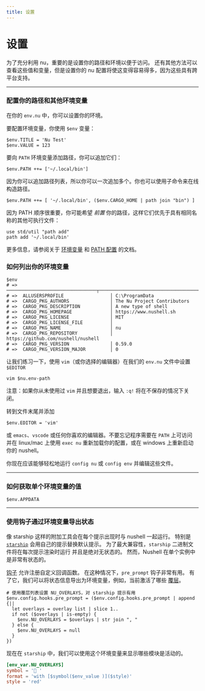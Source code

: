 ```yaml
---
title: 设置
---
```


# 设置

为了充分利用 nu，重要的是设置你的路径和环境以便于访问。
还有其他方法可以查看这些值和变量，但是设置你的 nu 配置将使这变得容易得多，因为这些具有跨平台支持。

---

### 配置你的路径和其他环境变量

在你的 `env.nu` 中，你可以设置你的环境。

要配置环境变量，你使用 `$env` 变量：

```nu
$env.TITLE = 'Nu Test'
$env.VALUE = 123
```

要向 `PATH` 环境变量添加路径，你可以追加它们：

```nu
$env.PATH ++= ['~/.local/bin']
```

因为你可以追加路径列表，所以你可以一次追加多个。你也可以使用子命令来在线构造路径。

```nu
$env.PATH ++= [ '~/.local/bin', ($env.CARGO_HOME | path join "bin") ]
```

因为 PATH 顺序很重要，你可能希望 _前置_ 你的路径，这样它们优先于具有相同名称的其他可执行文件：

```
use std/util "path add"
path add '~/.local/bin'
```

更多信息，请参阅关于 [环境变量](/zh-CN/book/environment.html#setting-environment-variables) 和 [PATH 配置](/zh-CN/book/configuration.html#path-configuration) 的文档。

### 如何列出你的环境变量

```nu
$env
# => ─────────────────────────────────┬────────────────────────────────────────────
# =>  ALLUSERSPROFILE                 │ C:\ProgramData
# =>  CARGO_PKG_AUTHORS               │ The Nu Project Contributors
# =>  CARGO_PKG_DESCRIPTION           │ A new type of shell
# =>  CARGO_PKG_HOMEPAGE              │ https://www.nushell.sh
# =>  CARGO_PKG_LICENSE               │ MIT
# =>  CARGO_PKG_LICENSE_FILE          │
# =>  CARGO_PKG_NAME                  │ nu
# =>  CARGO_PKG_REPOSITORY            │ https://github.com/nushell/nushell
# =>  CARGO_PKG_VERSION               │ 0.59.0
# =>  CARGO_PKG_VERSION_MAJOR         │ 0
```

让我们练习一下，使用 `vim`（或你选择的编辑器）在我们的 `env.nu` 文件中设置 `$EDITOR`

```nu
vim $nu.env-path
```

注意：如果你从未使用过 `vim` 并且想要退出，输入 `:q!` 将在不保存的情况下关闭。

转到文件末尾并添加

```nu
$env.EDITOR = 'vim'
```

或 `emacs`、`vscode` 或任何你喜欢的编辑器。不要忘记程序需要在 `PATH` 上可访问
并在 linux/mac 上使用 `exec nu` 重新加载你的配置，或在 windows 上重新启动你的 nushell。

你现在应该能够轻松地运行 `config nu` 或 `config env` 并编辑这些文件。

---

### 如何获取单个环境变量的值

```nu
$env.APPDATA
```

---

### 使用钩子通过环境变量导出状态

像 starship 这样的附加工具会在每个提示出现时与 nushell 一起运行。
特别是 [`starship`](https://starship.rs) 会用自己的提示替换默认提示。
为了最大兼容性，`starship` 二进制文件将在每次提示渲染时运行
并且是绝对无状态的。
然而，Nushell 在单个实例中是非常有状态的。

[钩子](../book/hooks.md) 允许注册自定义回调函数。
在这种情况下，`pre_prompt` 钩子非常有用。
有了它，我们可以将状态信息导出为环境变量，例如，当前激活了哪些 [覆层](../book/overlays.md)。

```nu
# 使用覆层列表设置 NU_OVERLAYS，对 starship 提示有用
$env.config.hooks.pre_prompt = ($env.config.hooks.pre_prompt | append {||
  let overlays = overlay list | slice 1..
  if not ($overlays | is-empty) {
    $env.NU_OVERLAYS = $overlays | str join ", "
  } else {
    $env.NU_OVERLAYS = null
  }
})
```

现在在 `starship` 中，我们可以使用这个环境变量来显示哪些模块是活动的。

```toml
[env_var.NU_OVERLAYS]
symbol = '📌 '
format = 'with [$symbol($env_value )]($style)'
style = 'red'
```
